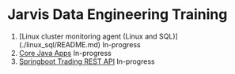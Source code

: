# Jarvis Data Engineering Training
1. [Linux cluster monitoring agent (Linux and SQL)] (./linux_sql/README.md) In-progress
2. [Core Java Apps](./core_java/README.md) In-progress
3. [Springboot Trading REST API](./springboot/README.md) In-progress
